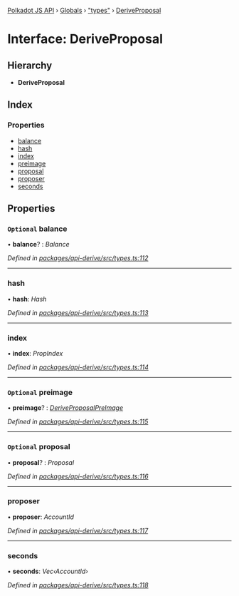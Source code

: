 [Polkadot JS API](../README.md) › [Globals](../globals.md) › ["types"](../modules/_types_.md) › [DeriveProposal](_types_.deriveproposal.md)

# Interface: DeriveProposal

## Hierarchy

* **DeriveProposal**

## Index

### Properties

* [balance](_types_.deriveproposal.md#optional-balance)
* [hash](_types_.deriveproposal.md#hash)
* [index](_types_.deriveproposal.md#index)
* [preimage](_types_.deriveproposal.md#optional-preimage)
* [proposal](_types_.deriveproposal.md#optional-proposal)
* [proposer](_types_.deriveproposal.md#proposer)
* [seconds](_types_.deriveproposal.md#seconds)

## Properties

### `Optional` balance

• **balance**? : *Balance*

*Defined in [packages/api-derive/src/types.ts:112](https://github.com/polkadot-js/api/blob/ffa60d1cfa/packages/api-derive/src/types.ts#L112)*

___

###  hash

• **hash**: *Hash*

*Defined in [packages/api-derive/src/types.ts:113](https://github.com/polkadot-js/api/blob/ffa60d1cfa/packages/api-derive/src/types.ts#L113)*

___

###  index

• **index**: *PropIndex*

*Defined in [packages/api-derive/src/types.ts:114](https://github.com/polkadot-js/api/blob/ffa60d1cfa/packages/api-derive/src/types.ts#L114)*

___

### `Optional` preimage

• **preimage**? : *[DeriveProposalPreImage](_types_.deriveproposalpreimage.md)*

*Defined in [packages/api-derive/src/types.ts:115](https://github.com/polkadot-js/api/blob/ffa60d1cfa/packages/api-derive/src/types.ts#L115)*

___

### `Optional` proposal

• **proposal**? : *Proposal*

*Defined in [packages/api-derive/src/types.ts:116](https://github.com/polkadot-js/api/blob/ffa60d1cfa/packages/api-derive/src/types.ts#L116)*

___

###  proposer

• **proposer**: *AccountId*

*Defined in [packages/api-derive/src/types.ts:117](https://github.com/polkadot-js/api/blob/ffa60d1cfa/packages/api-derive/src/types.ts#L117)*

___

###  seconds

• **seconds**: *Vec‹AccountId›*

*Defined in [packages/api-derive/src/types.ts:118](https://github.com/polkadot-js/api/blob/ffa60d1cfa/packages/api-derive/src/types.ts#L118)*
